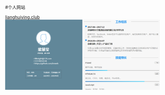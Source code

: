 #个人网站

[lianghuiying.club](lianghuiying.club)
![text image](https://github.com/Chivasknight/Chivasknight.github.io/blob/master/personalpage.PNG)
